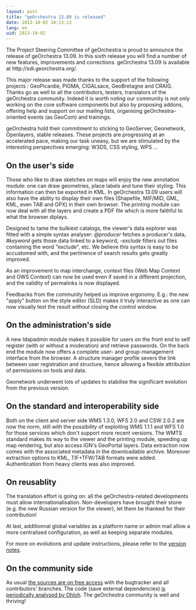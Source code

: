 ```yaml
---
layout: post
title: "geOrchestra 13.09 is released"
date: 2013-10-02 10:13:13
lang: en
uid: 2013-10-02
---
```


<p>The Project Steering Committee of geOrchestra is proud to announce the
release of geOrchestra 13.09. In this sixth release you will find a number of
new features, improvements and corrections. geOrchestra 13.09 is available at
http://sdi.georchestra.org/.
</p>

<!--more-->

<p>This major release was made thanks to the support of the following
projects : GeoPicardie, PIGMA, CIGALsace, GeoBretagne and CRAIG. Thanks go
as well to all the contributors, testers, translators of the geOrchestra
community. Indeed it is worth noting our community is not only working on the
core software components but also by proposing addons, offering help and
support on our mailing lists, organising geOrchestra-oriented events (as
GeoCom) and trainings.</p>
<p>geOrchestra hold their commitment to sticking to GeoServer, Geonetwork,
Openlayers, stable releases. These projects are progressing at an accelerated
pace, making our task uneasy, but we are stimulated by the interesting
perspectives emerging: W3DS, CSS styling, WPS ...</p>
<h2>On the user's side</h2>
<p>Those who like to draw sketches on maps will enjoy the new annotation
module: one can draw geometries, place labels and tune their styling. This
information can then be exported in KML. In geOrchestra 13.09 users will also
have the ability to display their own files (Shapefile, MIF/MID, GML, KML, even
TAB and GPX) in their own browser. The printing module can now deal with all
the layers and create a PDF file which is more faithful to what the browser
diplays.</p>
<p>Designed to tame the bulkiest catalogs, the viewer's data explorer was
fitted with a simple syntax analyser: <em>@producer</em> fetches a producer's
data, <em>#keyword</em> gets those data linked to a keyword, <em>-exclude</em>
filters out files containing the word &quot;exclude&quot;, etc. We believe this syntax is
easy to be accustomed with, and the pertinence of search results gets greatly
improved.</p>
<p>As an improvement to map interchange, context files (Web Map Context and OWS
Context) can now be used even if saved in a different projection, and the
validity of permalinks is now displayed.</p>
<p>Feedbacks from the community helped us improve ergonomy. E.g.: the new
&quot;apply&quot; button on the style editor (SLD) makes it truly interactive as one can
now visually test the result without closing the control window.</p>
<h2>On the administration's side</h2>
<p>A new ldapadmin module makes it possible for users on the front end to self
register (with or without a moderation) and retrieve passwords. On the back end
the module now offers a complete user- and group-management interface from the
browser. A structure manager profile severs the link between user registration
and structure, hence allowing a flexible attribution of permissions on tools
and data.</p>
<p>Geonetwork underwent lots of updates to stabilise the significant evolution
from the previous version.</p>
<h2>On the standard and interoperability side</h2>
<p>Both on the client and server side WMS 1.3.0, WFS 2.0 and CSW 2.0.2 are now
the norm, still with the possibility of exploiting WMS 1.1.1 and WFS 1.0 for
those services which don't support more recent versions. The WMTS standard
makes its way to the viewer and the printing module, speeding up map rendering,
but also access IGN's GeoPortal layers. Data extraction now comes with the
associated metadata in the downloadable archive. Moreover extraction options to
KML, TIF+TFW/TAB formats were added. Authentication from heavy clients was also
improved.</p>
<h2>On reusablity</h2>
<p>The translation effort is going on: all the geOrchestra-related developments
must allow internationalisation. Non-developers have brought their stone (e.g.
the new Russian version for the viewer), let them be thanked for their
contribution!</p>
<p>At last, additionnal global variables as a platform name or admin mail allow
a more centralised configuration, as well as keeping separate modules.</p>
<p>For more on evolutions and update instructions, please refer to the <a href="https://github.com/georchestra/georchestra/blob/master/RELEASE_NOTES.md" hreflang="en">version notes</a>.</p>
<h2>On the community side</h2>
<p>As usual <a href="https://github.com/georchestra/" hreflang="en">the sources
are on free access</a> with the bugtracker and all contributors' branches. The
code (save external dependencies) <a href="http://www.ohloh.net/p/georchestra" hreflang="en">is periodically analysed by Ohloh</a>. The geOrchestra community
is well and thriving!</p>
